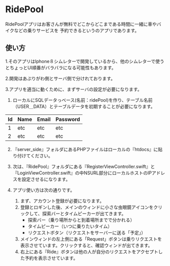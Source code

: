 

# RidePool
RidePoolアプリはお客さんが無料でどこからどこまである時間に一緒に車やバイクなどの乗りサービスを
予約できるというのアプリであります。

## 使い方
1.そのアプリはIphone８シムレターで開発しているから、他のシムレターで使うとちょっとUI順番がバラバラになる可能性もあります。

2.開発はあぷりがわ側とサーバ側で分けれております。

3.アプリを適当に動くために、まずサーバの設定が必要になります。
  1. ローカルにSQLデータっベース(名前：ridePool)を作り、テーブル名前（USER＿DATA）とテーブルデータを初期することが必要になります。
  
Id            | Name          | Email         | Password      
------------- | ------------- | ------------- | -------------
1             | etc           | etc           | etc         
2             | etc           | etc           | etc         


  2. 『server_side』フォルダにあるPHPファイルはローカルの『htdocs』に貼り付けてください。
  3. 次は、『RidePool』フォルダにある『RegisterViewController.swift』と『LoginViewController.swift』の中NSURL部分にローカルホストのIPアドレスを設定させるになります。
 
4. アプリ使い方は次の通りです。
    1. まず、アカウント登録が必要になります。
    2. 登録とロギンした後、メインのウィンドに小さな虫眼鏡アイコンをクリックして、探索バーとタイムピーカーが出てきます。
        * 探索バー（乗り場所からと到着場所までで分かれる）
        * タイムピーカー（いつに乗りたいタイム）
        * リクエストボタン（リクエストをサーバーに送る「予定」）
    3. メインウィンドの左上側にある「Request」ボタンは乗りリクエストを表示させています。クリックすると、確認ウィンドが出てきます。
    4. 右上にある『Ride』ボタンは他の人が自分のリクエストをアクセプトした予約を表示させています。
